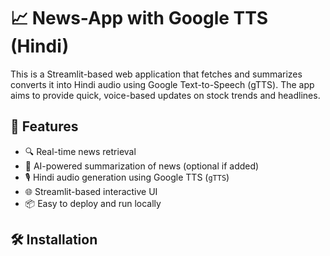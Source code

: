 # 📈 News-App with Google TTS (Hindi)

This is a Streamlit-based web application that fetches and summarizes converts it into Hindi audio using Google Text-to-Speech (gTTS). The app aims to provide quick, voice-based updates on stock trends and headlines.

## 🔧 Features

- 🔍 Real-time news retrieval
- 🧠 AI-powered summarization of news (optional if added)
- 🎙️ Hindi audio generation using Google TTS (`gTTS`)
- 🌐 Streamlit-based interactive UI
- 📦 Easy to deploy and run locally

## 🛠️ Installation
